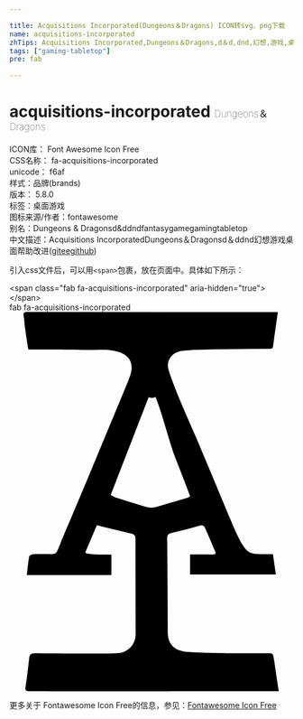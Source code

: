 ```yaml
---

title: Acquisitions Incorporated(Dungeons＆Dragons) ICON转svg、png下载
name: acquisitions-incorporated
zhTips: Acquisitions Incorporated,Dungeons＆Dragons,d＆d,dnd,幻想,游戏,桌面
tags: ["gaming-tabletop"]
pre: fab

---
```


# acquisitions-incorporated  <small style="font-size: 60%;font-weight: 100">Dungeons＆Dragons</small>


<div class="detail-page">
<p>
<span>
ICON库：
<span class="badge-secondary badge">Font Awesome Icon Free</span> 
</span>
<br/>
<span>
CSS名称：
<span class="badge-secondary badge">fa-acquisitions-incorporated</span> 
</span>
<br/>
<span>
unicode：
<span class="badge-secondary badge">f6af</span> 
<copy-btn content='f6af' btn-title=""></copy-btn>
<copy-btn :content='String.fromCodePoint(parseInt("f6af", 16))' btn-title="复制U"></copy-btn>
</span><br/><span>样式：<span class="badge-light badge">品牌(brands)</span></span>
<br/>
<span>
版本：
<span class="badge-secondary badge">5.8.0</span> 
</span><br/><span>标签：<span class="badge-light badge"><router-link to="/tags/gaming-tabletop.html">桌面游戏</router-link></span></span>
<br/>
<span>图标来源/作者：<span class="badge-light badge">fontawesome</span></span> 
<br/>
<span>别名：<span class="badge-light badge">Dungeons & Dragons</span><span class="badge-light badge">d&d</span><span class="badge-light badge">dnd</span><span class="badge-light badge">fantasy</span><span class="badge-light badge">game</span><span class="badge-light badge">gaming</span><span class="badge-light badge">tabletop</span></span><br/><span class="zh-detail">中文描述：<span class="badge-primary badge">Acquisitions Incorporated</span><span class="badge-primary badge">Dungeons＆Dragons</span><span class="badge-primary badge">d＆d</span><span class="badge-primary badge">dnd</span><span class="badge-primary badge">幻想</span><span class="badge-primary badge">游戏</span><span class="badge-primary badge">桌面</span><span class="help-link"><span>帮助改进</span>(<a href="https://gitee.com/liuwave/icon-helper/edit/master/json/fontawesome/brands/acquisitions-incorporated.json" target="_blank" rel="noopener noreferrer">gitee</a><a href="https://github.com/liuwave/icon-helper/edit/master/json/fontawesome/brands/acquisitions-incorporated.json" target="_blank" rel="noopener noreferrer">github</a></span>)</span><br/>
</p>
</div>
<div class="alert alert-dark">
  <i class="fab fa-acquisitions-incorporated fa-xs"></i>
  <i class="fab fa-acquisitions-incorporated fa-sm"></i>
  <i class="fab fa-acquisitions-incorporated fa-lg"></i>
  <i class="fab fa-acquisitions-incorporated fa-2x"></i>
  <i class="fab fa-acquisitions-incorporated fa-3x"></i>
  <i class="fab fa-acquisitions-incorporated fa-5x"></i>
  <i class="fab fa-acquisitions-incorporated fa-7x"></i>
</div>
<div>
  <p>引入css文件后，可以用<code>&lt;span&gt;</code>包裹，放在页面中。具体如下所示：    
  </p>
  <div class="alert alert-primary" style="font-size: 14px">
    &lt;span class="fab fa-acquisitions-incorporated" aria-hidden="true"&gt;&lt;/span&gt;
    <copy-btn content='<span class="fab fa-acquisitions-incorporated" aria-hidden="true"></span>'></copy-btn>
  </div>
  <div class="alert alert-secondary">
    <i class="fab fa-acquisitions-incorporated"
    style="font-size: 24px"
    aria-hidden="true"></i> fab fa-acquisitions-incorporated
    <copy-btn content="fab fa-acquisitions-incorporated" btn-title="复制图标名称"></copy-btn>
  </div>
</div>
<div id="svg" class="svg-wrap">
<svg xmlns="http://www.w3.org/2000/svg" viewBox="0 0 384 512"><path d="M357.45 468.2c-1.2-7.7-1.3-7.6-9.6-7.6-99.8.2-111.8-2.4-112.7-2.6-12.3-1.7-20.6-10.5-21-23.1-.1-1.6-.2-71.6-1-129.1-.1-4.7 1.6-6.4 5.9-7.5 12.5-3 24.9-6.1 37.3-9.7 4.3-1.3 6.8-.2 8.4 3.5 4.5 10.3 8.8 20.6 13.2 30.9 1.6 3.7.1 4.4-3.4 4.4-10-.2-20-.1-30.4-.1v27h116c-1.4-9.5-2.7-18.1-4-27.5-7 0-13.8.4-20.4-.1-22.6-1.6-18.3-4.4-84-158.6-8.8-20.1-27.9-62.1-36.5-89.2-4.4-14 5.5-25.4 18.9-26.6 18.6-1.7 37.5-1.6 56.2-2 20.6-.4 41.2-.4 61.8-.5 3.1 0 4-1.4 4.3-4.3 1.2-9.8 2.7-19.5 4-29.2.8-5.3 1.6-10.7 2.4-16.1L23.75 0c-3.6 0-5.3 1.1-4.6 5.3 2.2 13.2-.8.8 6.4 45.3 63.4 0 71.8.9 101.8.5 12.3-.2 37 3.5 37.7 22.1.4 11.4-1.1 11.3-32.6 87.4-53.8 129.8-50.7 120.3-67.3 161-1.7 4.1-3.6 5.2-7.6 5.2-8.5-.2-17-.3-25.4.1-1.9.1-5.2 1.8-5.5 3.2-1.5 8.1-2.2 16.3-3.2 24.9h114.3v-27.6c-6.9 0-33.5.4-35.3-2.9 5.3-12.3 10.4-24.4 15.7-36.7 16.3 4 31.9 7.8 47.6 11.7 3.4.9 4.6 3 4.6 6.8-.1 42.9.1 85.9.2 128.8 0 10.2-5.5 19.1-14.9 23.1-6.5 2.7-3.3 3.4-121.4 2.4-5.3 0-7.1 2-7.6 6.8-1.5 12.9-2.9 25.9-5 38.8-.8 5 1.3 5.7 5.3 5.7 183.2.6-30.7 0 337.1 0-2.5-15-4.4-29.4-6.6-43.7zm-174.9-205.7c-13.3-4.2-26.6-8.2-39.9-12.5a44.53 44.53 0 0 1-5.8-2.9c17.2-44.3 34.2-88.1 51.3-132.1 7.5 2.4 7.9-.8 9.4 0 9.3 22.5 18.1 60.1 27 82.8 6.6 16.7 13 33.5 19.7 50.9a35.78 35.78 0 0 1-3.9 2.1c-13.1 3.9-26.4 7.5-39.4 11.7a27.66 27.66 0 0 1-18.4 0z"/></svg>
</div>
<detail full-name='fa-acquisitions-incorporated'></detail>
    
<div><p>更多关于  Fontawesome Icon Free的信息，参见：<a target="_blank" href="https://iconhelper.cn/fontawesome.html">Fontawesome Icon Free</a>
</p></div>
